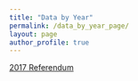 ```yaml
---
title: "Data by Year"
permalink: /data_by_year_page/
layout: page
author_profile: true
---
```

[2017 Referendum](/data_by_year/all_2017.csv)


